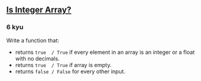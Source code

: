 <h2><a href=https://www.codewars.com/kata/52a112d9488f506ae7000b95/train/javascript target="_blank">Is Integer Array?</a></h2><h3>6 kyu</h3><p>Write a function that:</p><ul><li>returns <code>true  / True</code>  if every element in an array is an integer or a float with no decimals.</li><li>returns <code>true  / True</code>  if array is empty.</li><li>returns <code>false / False</code> for every other input.</li></ul>